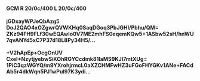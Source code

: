 #### GCM R 20/0c/400 L 20/0c/400
**jGDxayWPJeQbAzg5**<br/>**DoJ2QAO4xOZgwrQVWKHq0SaqDGoq3PbJGHI/Pbhu/QM=**<br/>**ZKz94FH9FLf30wEQAwIo0V7ME2mhFS0eqemKQw5+1ASbw52sH/hnWU7qvANYd5xC7P37d18L8Py34H5/...**<br/><br/>
**+V2hApEp+OcgOnUV**<br/>**CxeI+NzytjyebwSiKOhRGYCcdmk81laMS9KJI7mtXUg=**<br/>**1PiC3qzWGYQ/m9YXrohjrmcL0aXZCHMFwHZ3uFGoFHYGKv1ANe+FACdAb5r4dkWqn5PJ1wPul97K3ydi...**